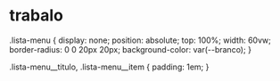 # trabalo

.lista-menu {
  display: none;
  position: absolute;
  top: 100%;
  width: 60vw;
  border-radius: 0 0 20px 20px;
  background-color: var(--branco);
}

.lista-menu__titulo,
.lista-menu__item {
  padding: 1em;
}
